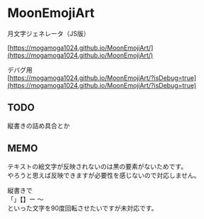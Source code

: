 # MoonEmojiArt
月文字ジェネレータ（JS版）  

[https://mogamoga1024.github.io/MoonEmojiArt/](https://mogamoga1024.github.io/MoonEmojiArt/)

デバグ用  
[https://mogamoga1024.github.io/MoonEmojiArt/?isDebug=true](https://mogamoga1024.github.io/MoonEmojiArt/?isDebug=true)

## TODO

縦書きの詰め具合とか

## MEMO

テキストの絵文字が反映されないのは黒の要素がないためです。  
やろうと思えば反映できますが必要性を感じないので対応しません。

縦書きで  
「」【】ー ～  
といった文字を90度回転させたいですが未対応です。
